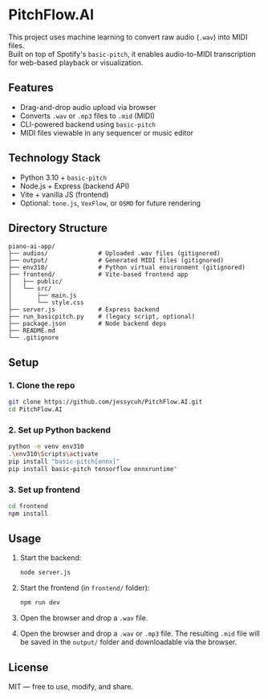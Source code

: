 # PitchFlow.AI

This project uses machine learning to convert raw audio (`.wav`) into MIDI files.  
Built on top of Spotify's `basic-pitch`, it enables audio-to-MIDI transcription for web-based playback or visualization.

## Features

- Drag-and-drop audio upload via browser
- Converts `.wav` or `.mp3` files to `.mid` (MIDI)
- CLI-powered backend using `basic-pitch`
- MIDI files viewable in any sequencer or music editor

## Technology Stack

- Python 3.10 + `basic-pitch`
- Node.js + Express (backend API)
- Vite + vanilla JS (frontend)
- Optional: `tone.js`, `VexFlow`, or `OSMD` for future rendering

## Directory Structure

```
piano-ai-app/
├── audios/              # Uploaded .wav files (gitignored)
├── output/              # Generated MIDI files (gitignored)
├── env310/              # Python virtual environment (gitignored)
├── frontend/            # Vite-based frontend app
│   ├── public/
│   └── src/
│       ├── main.js
│       └── style.css
├── server.js            # Express backend
├── run_basicpitch.py    # (legacy script, optional)
├── package.json         # Node backend deps
├── README.md
└── .gitignore
```

## Setup

### 1. Clone the repo

```bash
git clone https://github.com/jessycuh/PitchFlow.AI.git
cd PitchFlow.AI
```

### 2. Set up Python backend

```bash
python -m venv env310
.\env310\Scripts\activate
pip install "basic-pitch[onnx]"
pip install basic-pitch tensorflow onnxruntime"
```

### 3. Set up frontend

```bash
cd frontend
npm install
```

## Usage

1. Start the backend:

   ```bash
   node server.js
   ```

2. Start the frontend (in `frontend/` folder):

   ```bash
   npm run dev
   ```

3. Open the browser and drop a `.wav` file.
3. Open the browser and drop a `.wav` or `.mp3` file.
   The resulting `.mid` file will be saved in the `output/` folder and downloadable via the browser.

## License

MIT — free to use, modify, and share.
